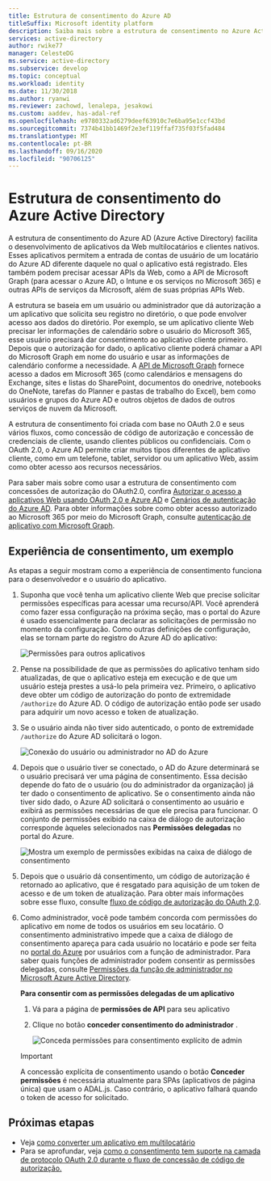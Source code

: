 ```yaml
---
title: Estrutura de consentimento do Azure AD
titleSuffix: Microsoft identity platform
description: Saiba mais sobre a estrutura de consentimento no Azure Active Directory e como ela facilita o desenvolvimento de aplicativos Web multilocatários e cliente nativos.
services: active-directory
author: rwike77
manager: CelesteDG
ms.service: active-directory
ms.subservice: develop
ms.topic: conceptual
ms.workload: identity
ms.date: 11/30/2018
ms.author: ryanwi
ms.reviewer: zachowd, lenalepa, jesakowi
ms.custom: aaddev, has-adal-ref
ms.openlocfilehash: e9780332ad6279deef63910c7e6ba95e1ccf43bd
ms.sourcegitcommit: 7374b41bb1469f2e3ef119ffaf735f03f5fad484
ms.translationtype: MT
ms.contentlocale: pt-BR
ms.lasthandoff: 09/16/2020
ms.locfileid: "90706125"
---
```

# <a name="azure-active-directory-consent-framework"></a>Estrutura de consentimento do Azure Active Directory

A estrutura de consentimento do Azure AD (Azure Active Directory) facilita o desenvolvimento de aplicativos da Web multilocatários e clientes nativos. Esses aplicativos permitem a entrada de contas de usuário de um locatário do Azure AD diferente daquele no qual o aplicativo está registrado. Eles também podem precisar acessar APIs da Web, como a API de Microsoft Graph (para acessar o Azure AD, o Intune e os serviços no Microsoft 365) e outras APIs de serviços da Microsoft, além de suas próprias APIs Web.

A estrutura se baseia em um usuário ou administrador que dá autorização a um aplicativo que solicita seu registro no diretório, o que pode envolver acesso aos dados do diretório. Por exemplo, se um aplicativo cliente Web precisar ler informações de calendário sobre o usuário do Microsoft 365, esse usuário precisará dar consentimento ao aplicativo cliente primeiro. Depois que o autorização for dado, o aplicativo cliente poderá chamar a API do Microsoft Graph em nome do usuário e usar as informações de calendário conforme a necessidade. A [API de Microsoft Graph](https://developer.microsoft.com/graph) fornece acesso a dados em Microsoft 365 (como calendários e mensagens do Exchange, sites e listas do SharePoint, documentos do onedrive, notebooks do OneNote, tarefas do Planner e pastas de trabalho do Excel), bem como usuários e grupos do Azure AD e outros objetos de dados de outros serviços de nuvem da Microsoft.

A estrutura de consentimento foi criada com base no OAuth 2.0 e seus vários fluxos, como concessão de código de autorização e concessão de credenciais de cliente, usando clientes públicos ou confidenciais. Com o OAuth 2.0, o Azure AD permite criar muitos tipos diferentes de aplicativo cliente, como em um telefone, tablet, servidor ou um aplicativo Web, assim como obter acesso aos recursos necessários.

Para saber mais sobre como usar a estrutura de consentimento com concessões de autorização do OAuth2.0, confira [Autorizar o acesso a aplicativos Web usando OAuth 2.0 e Azure AD](v2-oauth2-auth-code-flow.md) e [Cenários de autenticação do Azure AD](./authentication-vs-authorization.md). Para obter informações sobre como obter acesso autorizado ao Microsoft 365 por meio do Microsoft Graph, consulte [autenticação de aplicativo com Microsoft Graph](/graph/).

## <a name="consent-experience---an-example"></a>Experiência de consentimento, um exemplo

As etapas a seguir mostram como a experiência de consentimento funciona para o desenvolvedor e o usuário do aplicativo.

1. Suponha que você tenha um aplicativo cliente Web que precise solicitar permissões específicas para acessar uma recurso/API. Você aprenderá como fazer essa configuração na próxima seção, mas o portal do Azure é usado essencialmente para declarar as solicitações de permissão no momento da configuração. Como outras definições de configuração, elas se tornam parte do registro do Azure AD do aplicativo:

    ![Permissões para outros aplicativos](./media/consent-framework/permissions.png)

1. Pense na possibilidade de que as permissões do aplicativo tenham sido atualizadas, de que o aplicativo esteja em execução e de que um usuário esteja prestes a usá-lo pela primeira vez. Primeiro, o aplicativo deve obter um código de autorização do ponto de extremidade `/authorize` do Azure AD. O código de autorização então pode ser usado para adquirir um novo acesso e token de atualização.

1. Se o usuário ainda não tiver sido autenticado, o ponto de extremidade `/authorize` do Azure AD solicitará o logon.

    ![Conexão do usuário ou administrador no AD do Azure](./media/consent-framework/usersignin.png)

1. Depois que o usuário tiver se conectado, o AD do Azure determinará se o usuário precisará ver uma página de consentimento. Essa decisão depende do fato de o usuário (ou do administrador da organização) já ter dado o consentimento de aplicativo. Se o consentimento ainda não tiver sido dado, o Azure AD solicitará o consentimento ao usuário e exibirá as permissões necessárias de que ele precisa para funcionar. O conjunto de permissões exibido na caixa de diálogo de autorização corresponde àqueles selecionados nas **Permissões delegadas** no portal do Azure.

    ![Mostra um exemplo de permissões exibidas na caixa de diálogo de consentimento](./media/consent-framework/consent.png)

1. Depois que o usuário dá consentimento, um código de autorização é retornado ao aplicativo, que é resgatado para aquisição de um token de acesso e de um token de atualização. Para obter mais informações sobre esse fluxo, consulte [fluxo de código de autorização do OAuth 2,0](v2-oauth2-auth-code-flow.md).

1. Como administrador, você pode também concorda com permissões do aplicativo em nome de todos os usuários em seu locatário. O consentimento administrativo impede que a caixa de diálogo de consentimento apareça para cada usuário no locatário e pode ser feita no [portal do Azure](https://portal.azure.com) por usuários com a função de administrador. Para saber quais funções de administrador podem consentir as permissões delegadas, consulte [Permissões da função de administrador no Microsoft Azure Active Directory](../users-groups-roles/directory-assign-admin-roles.md).

    **Para consentir com as permissões delegadas de um aplicativo**

   1. Vá para a página de **permissões de API** para seu aplicativo
   1. Clique no botão **conceder consentimento do administrador** .

      ![Conceda permissões para consentimento explícito de admin](./media/consent-framework/grant-consent.png)

   > [!IMPORTANT]
   > A concessão explícita de consentimento usando o botão **Conceder permissões** é necessária atualmente para SPAs (aplicativos de página única) que usam o ADAL.js. Caso contrário, o aplicativo falhará quando o token de acesso for solicitado.

## <a name="next-steps"></a>Próximas etapas

* Veja [como converter um aplicativo em multilocatário](howto-convert-app-to-be-multi-tenant.md)
* Para se aprofundar, veja [como o consentimento tem suporte na camada de protocolo OAuth 2.0 durante o fluxo de concessão de código de autorização.](../azuread-dev/v1-protocols-oauth-code.md#request-an-authorization-code)